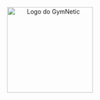 <div align="center">
  <picture>
    <source media="(prefers-color-scheme: light)" srcset="https://github.com/user-attachments/assets/83947599-f83b-41f4-9215-387257f62041">
    <img alt="Logo do GymNetic" height=200 src="https://github.com/user-attachments/assets/84d88d7d-1be3-4217-8dba-61fd4cd8c63c">
  </picture>
</div>
